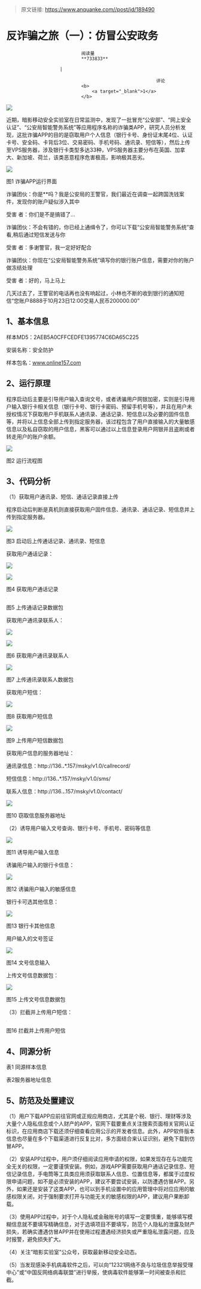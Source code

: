 > 原文链接: https://www.anquanke.com//post/id/189490 


# 反诈骗之旅（一）：仿冒公安政务


                                阅读量   
                                **733833**
                            
                        |
                        
                                                            评论
                                <b>
                                    <a target="_blank">1</a>
                                </b>
                                                                                    



[![](https://p1.ssl.qhimg.com/t014c9a30cab9b7b801.png)](https://p1.ssl.qhimg.com/t014c9a30cab9b7b801.png)



近期，暗影移动安全实验室在日常监测中，发现了一批冒充“公安部”、“网上安全认证”、“公安局智能警务系统”等应用程序名称的诈骗类APP，研究人员分析发现，这批诈骗APP的目的是窃取用户个人信息（银行卡号、身份证末尾4位、认证卡号、安全码、卡背后3位、交易密码、手机号码、通讯录、短信等），然后上传至VPS服务器，涉及银行卡类型多达33种，VPS服务器主要分布在英国、加拿大、新加坡、荷兰，该类恶意程序危害极高，影响极其恶劣。

[![](https://p3.ssl.qhimg.com/t01d2a04203905838c1.png)](https://p3.ssl.qhimg.com/t01d2a04203905838c1.png)

图1 诈骗APP运行界面

诈骗团伙：你是**吗？我是公安局的王警官，我们最近在调查一起跨国洗钱案件，发现你的账户疑似涉入其中

受害 者：你们是不是搞错了…

诈骗团伙：不会有错的，你已经上通缉令了，你可以下载“公安局智能警务系统”查看,稍后通过短信发送与你

受害 者：多谢警官，我一定好好配合

诈骗团伙：你现在“公安局智能警务系统”填写你的银行账户信息，需要对你的账户做冻结处理

受害 者：好的，马上马上

几天过去了，王警官的电话再也没有响起过，小林也不断的收到银行的通知短信“您账户8888于10月23日12:00交易人民币200000.00”



## 1、基本信息

样本MD5：2AEB5A0CFFCEDFE1395774C6DA65C225

安装名称：安全防护

样本包名：www.online157.com



## 2、运行原理

程序启动后主要是引导用户输入查询文号，或者诱骗用户网银加密，实则是引导用户输入银行卡相关信息（银行卡号、银行卡密码、预留手机号等），并且在用户未授权情况下获取用户手机联系人通讯录、通话记录、短信息以及必要的固件信息等，并将以上信息全部上传到指定服务器，该过程包含了用户直接输入的大量敏感信息以及私自窃取的用户信息，黑客可以通过以上信息登录用户网银并且盗刷或者转走用户的账户余额。

[![](https://p0.ssl.qhimg.com/t012ae74ed8c2ddb7b4.png)](https://p0.ssl.qhimg.com/t012ae74ed8c2ddb7b4.png)

图2 运行流程图



## 3、代码分析

（1）获取用户通讯录、短信、通话记录直接上传

程序启动后判断是真机则直接获取用户固件信息、通讯录、通话记录、短信息并上传到指定服务器。

[![](https://p3.ssl.qhimg.com/dm/1024_619_/t0145666bdf823ce838.png)](https://p3.ssl.qhimg.com/dm/1024_619_/t0145666bdf823ce838.png)

图3 启动后上传通话记录、通讯录、短信息

获取用户通话记录：

[![](https://p1.ssl.qhimg.com/t0192ec23845690ba88.png)](https://p1.ssl.qhimg.com/t0192ec23845690ba88.png)

[![](https://p4.ssl.qhimg.com/dm/1024_499_/t01b92c65036090de85.png)](https://p4.ssl.qhimg.com/dm/1024_499_/t01b92c65036090de85.png)

图4 获取用户通话记录

[![](data:image/png;base64,iVBORw0KGgoAAAANSUhEUgAAAAEAAAABCAYAAAAfFcSJAAAAAXNSR0IArs4c6QAAAARnQU1BAACxjwv8YQUAAAAJcEhZcwAADsQAAA7EAZUrDhsAAAANSURBVBhXYzh8+PB/AAffA0nNPuCLAAAAAElFTkSuQmCC)](https://p5.ssl.qhimg.com/t01fd61035e43453f4b.png)

图5 上传通话记录数据包

获取用户通讯录联系人：

[![](https://p4.ssl.qhimg.com/t0116aea855968aa3ee.png)](https://p4.ssl.qhimg.com/t0116aea855968aa3ee.png)

[![](https://p2.ssl.qhimg.com/dm/1024_549_/t019b993d8863974b4d.png)](https://p2.ssl.qhimg.com/dm/1024_549_/t019b993d8863974b4d.png)

图6 获取用户通讯录联系人

[![](https://p5.ssl.qhimg.com/t011458710f41c3844e.png)](https://p5.ssl.qhimg.com/t011458710f41c3844e.png)

图7 上传通讯录联系人数据包

获取用户短信：

[![](https://p3.ssl.qhimg.com/dm/1024_603_/t018b2e4b8d1a27f626.png)](https://p3.ssl.qhimg.com/dm/1024_603_/t018b2e4b8d1a27f626.png)

图8 获取用户短信息

[![](https://p2.ssl.qhimg.com/t01862cb48e955bbff2.png)](https://p2.ssl.qhimg.com/t01862cb48e955bbff2.png)

图9 上传用户短信数据包

获取用户信息的服务器地址：

通讯录信息：http://136.**.***.157/msky/v1.0/callrecord/

短信信息：http://136.**.***.157/msky/v1.0/sms/

联系人信息：http://136.**.**.157/msky/v1.0/contact/

[![](https://p3.ssl.qhimg.com/dm/1024_296_/t01a0822d37f28d1cfa.png)](https://p3.ssl.qhimg.com/dm/1024_296_/t01a0822d37f28d1cfa.png)

图10 窃取信息服务器地址

（2）诱导用户输入文号查询、银行卡号、手机号、密码等信息

[![](https://p5.ssl.qhimg.com/t01f506d9bf9bd4e9e9.png)](https://p5.ssl.qhimg.com/t01f506d9bf9bd4e9e9.png)

图11 诱导用户输入信息

诱骗用户输入的银行卡信息：

[![](https://p3.ssl.qhimg.com/dm/1024_342_/t01a1bcd0709e5802d4.png)](https://p3.ssl.qhimg.com/dm/1024_342_/t01a1bcd0709e5802d4.png)

图12 诱骗用户输入的敏感信息

银行卡可选其他信息：

[![](https://p3.ssl.qhimg.com/dm/1024_623_/t011796a5ea0621b8d3.png)](https://p3.ssl.qhimg.com/dm/1024_623_/t011796a5ea0621b8d3.png)

图13 银行卡其他信息

用户输入的文号签证

[![](https://p4.ssl.qhimg.com/dm/1024_315_/t0170f989e53f517d49.png)](https://p4.ssl.qhimg.com/dm/1024_315_/t0170f989e53f517d49.png)

图14 文号信息输入

上传文号信息数据包：

[![](https://p1.ssl.qhimg.com/t01195e05df9a1221a7.png)](https://p1.ssl.qhimg.com/t01195e05df9a1221a7.png)

图15 上传文号信息数据包

（3）拦截并上传用户短信：

[![](data:image/png;base64,iVBORw0KGgoAAAANSUhEUgAAAAEAAAABCAYAAAAfFcSJAAAAAXNSR0IArs4c6QAAAARnQU1BAACxjwv8YQUAAAAJcEhZcwAADsQAAA7EAZUrDhsAAAANSURBVBhXYzh8+PB/AAffA0nNPuCLAAAAAElFTkSuQmCC)](https://p1.ssl.qhimg.com/dm/1024_494_/t01de2a53df5427036f.png)

图16 拦截并上传用户短信



## 4、同源分析

表1 同源样本信息

表2服务器地址信息



## 5、防范及处置建议

（1）用户下载APP应前往官网或正规应用商店，尤其是个税、银行、理财等涉及大量个人隐私信息或个人财产的APP，官网下载要重点关注搜索页面相关官网认证标识，在应用商店下载还须仔细查看应用公示的开发者信息。此外，APP软件版本信息也尽量在多个下载渠道进行反复比对，多方面结合来认证识别，避免下载到仿冒APP。

（2）安装APP过程中，用户须仔细阅读应用申请的权限，如果发现存在与功能完全无关的权限，一定要谨慎安装。例如，游戏APP需要获取用户通话记录信息、短信记录信息，手电筒等工具类应用须获取联系人信息、位置信息等，都属于过度权限申请问题，如不是必须安装的APP，建议不要尝试安装，以防遭遇仿冒APP。另外，如果还是安装了这类APP，也可以到手机设置中的应用管理中将对应应用的敏感权限关闭，对于强制要求打开与功能无关的敏感权限的APP，建议用户果断卸载。

（3）使用APP过程中，对于个人隐私或金融账号的填写一定要慎重，能够填写模糊信息就不要填写精确信息，对于选填项目不要填写，防范个人隐私的泄露及财产损失，若确实遭遇仿冒APP并在使用过程遭遇经济损失或严重隐私泄露问题，应及时报警，避免损失扩大。

（4）关注”暗影实验室”公众号，获取最新移动安全动态。

（5）当发现感染手机病毒软件之后，可以向“12321网络不良与垃圾信息举报受理中心”或“中国反网络病毒联盟”进行举报，使病毒软件能够第一时间被查杀和拦截。
